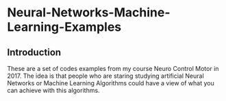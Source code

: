# Neural-Networks-Machine-Learning-Examples

## Introduction

These are a set of codes examples from my course Neuro Control Motor in 2017. The idea is that people who are staring studying artificial Neural Networks or Machine Learning Algorithms could have a view of what you can achieve with this algorithms.


